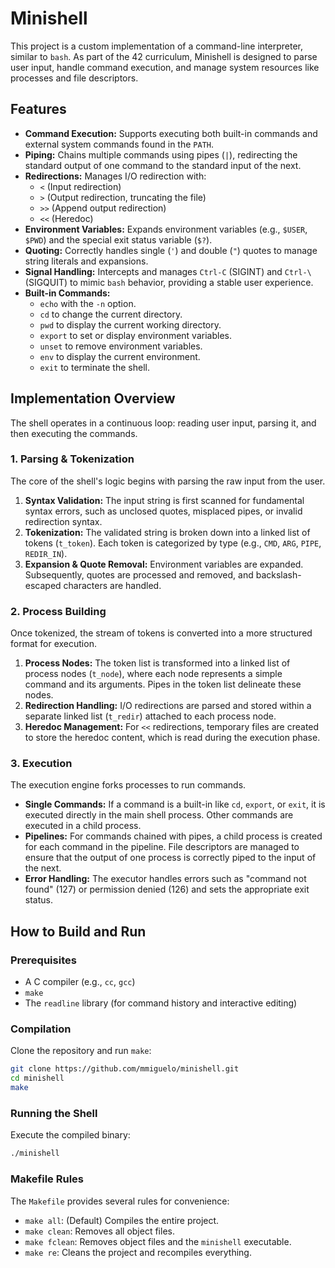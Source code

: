# Minishell

This project is a custom implementation of a command-line interpreter, similar to `bash`. As part of the 42 curriculum, Minishell is designed to parse user input, handle command execution, and manage system resources like processes and file descriptors.

## Features

*   **Command Execution:** Supports executing both built-in commands and external system commands found in the `PATH`.
*   **Piping:** Chains multiple commands using pipes (`|`), redirecting the standard output of one command to the standard input of the next.
*   **Redirections:** Manages I/O redirection with:
    *   `<` (Input redirection)
    *   `>` (Output redirection, truncating the file)
    *   `>>` (Append output redirection)
    *   `<<` (Heredoc)
*   **Environment Variables:** Expands environment variables (e.g., `$USER`, `$PWD`) and the special exit status variable (`$?`).
*   **Quoting:** Correctly handles single (`'`) and double (`"`) quotes to manage string literals and expansions.
*   **Signal Handling:** Intercepts and manages `Ctrl-C` (SIGINT) and `Ctrl-\` (SIGQUIT) to mimic `bash` behavior, providing a stable user experience.
*   **Built-in Commands:**
    *   `echo` with the `-n` option.
    *   `cd` to change the current directory.
    *   `pwd` to display the current working directory.
    *   `export` to set or display environment variables.
    *   `unset` to remove environment variables.
    *   `env` to display the current environment.
    *   `exit` to terminate the shell.

## Implementation Overview

The shell operates in a continuous loop: reading user input, parsing it, and then executing the commands.

### 1. Parsing & Tokenization
The core of the shell's logic begins with parsing the raw input from the user.
1.  **Syntax Validation:** The input string is first scanned for fundamental syntax errors, such as unclosed quotes, misplaced pipes, or invalid redirection syntax.
2.  **Tokenization:** The validated string is broken down into a linked list of tokens (`t_token`). Each token is categorized by type (e.g., `CMD`, `ARG`, `PIPE`, `REDIR_IN`).
3.  **Expansion & Quote Removal:** Environment variables are expanded. Subsequently, quotes are processed and removed, and backslash-escaped characters are handled.

### 2. Process Building
Once tokenized, the stream of tokens is converted into a more structured format for execution.
1.  **Process Nodes:** The token list is transformed into a linked list of process nodes (`t_node`), where each node represents a simple command and its arguments. Pipes in the token list delineate these nodes.
2.  **Redirection Handling:** I/O redirections are parsed and stored within a separate linked list (`t_redir`) attached to each process node.
3.  **Heredoc Management:** For `<<` redirections, temporary files are created to store the heredoc content, which is read during the execution phase.

### 3. Execution
The execution engine forks processes to run commands.
*   **Single Commands:** If a command is a built-in like `cd`, `export`, or `exit`, it is executed directly in the main shell process. Other commands are executed in a child process.
*   **Pipelines:** For commands chained with pipes, a child process is created for each command in the pipeline. File descriptors are managed to ensure that the output of one process is correctly piped to the input of the next.
*   **Error Handling:** The executor handles errors such as "command not found" (127) or permission denied (126) and sets the appropriate exit status.

## How to Build and Run

### Prerequisites
*   A C compiler (e.g., `cc`, `gcc`)
*   `make`
*   The `readline` library (for command history and interactive editing)

### Compilation
Clone the repository and run `make`:
```bash
git clone https://github.com/mmiguelo/minishell.git
cd minishell
make
```

### Running the Shell
Execute the compiled binary:
```bash
./minishell
```

### Makefile Rules
The `Makefile` provides several rules for convenience:
*   `make all`: (Default) Compiles the entire project.
*   `make clean`: Removes all object files.
*   `make fclean`: Removes object files and the `minishell` executable.
*   `make re`: Cleans the project and recompiles everything.
